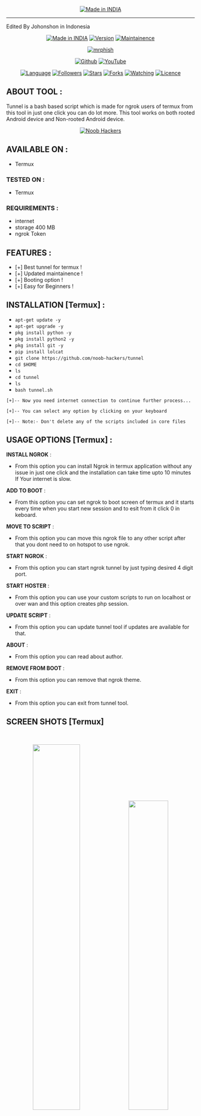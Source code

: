 <p align="center">
<a href="https://bit.ly/2M3pieZ"><img title="Made in INDIA" src="https://img.shields.io/badge/MADE%20IN-INDIA-SCRIPT?colorA=%23ff8100&colorB=%23017e40&colorC=%23ff0000&style=for-the-badge"></a><hr>
Edited By Johonshon in Indonesia
</p>
<p align="center">
<a href="https://bit.ly/2M3pieZ"><img title="Made in INDIA" src="https://img.shields.io/badge/Tool-Tunnel-green.svg"></a>
<a href="https://bit.ly/2M3pieZ"><img title="Version" src="https://img.shields.io/badge/Version-1.0-green.svg?style=flat-square"></a>
<a href="https://bit.ly/2M3pieZ"><img title="Maintainence" src="https://img.shields.io/badge/Maintained%3F-yes-green.svg"></a>
</p>
<p align="center">
<a href="https://bit.ly/2M3pieZ"><img title="mrphish" src="https://user-images.githubusercontent.com/49580304/96670291-d0018900-1313-11eb-945c-79273accc234.jpg"></a>
</p>
<p align="center">
<a href="https://github.com/noob-hackers"><img title="Github" src="https://img.shields.io/badge/noob-hackers-brightgreen?style=for-the-badge&logo=github"></a>
<a href="https://rebrand.ly/noobhackers"><img title="YouTube" src="https://img.shields.io/badge/YouTube-Noob Hackers-red?style=for-the-badge&logo=Youtube"></a>
</p>
<p align="center">
<a href="https://github.com/noob-hackers"><img title="Language" src="https://img.shields.io/badge/Made%20with-Bash-1f425f.svg?v=103"></a>
<a href="https://github.com/noob-hackers"><img title="Followers" src="https://img.shields.io/github/followers/noob-hackers?color=blue&style=flat-square"></a>
<a href="https://github.com/noob-hackers"><img title="Stars" src="https://img.shields.io/github/stars/noob-hackers/tunnel?color=red&style=flat-square"></a>
<a href="https://github.com/noob-hackers"><img title="Forks" src="https://img.shields.io/github/forks/noob-hackers/tunnel?color=red&style=flat-square"></a>
<a href="https://github.com/noob-hackers"><img title="Watching" src="https://img.shields.io/github/watchers/noob-hackers/tunnel?label=Watchers&color=blue&style=flat-square"></a>
<a href="https://github.com/noob-hackers"><img title="Licence" src="https://img.shields.io/badge/License-MIT-blue.svg"></a>
</p>

## ABOUT TOOL :

Tunnel is a bash based script which is made for ngrok users of termux from this tool in just one click you can do lot more. This tool works on both rooted Android device and Non-rooted Android device.

<p align="center"><a href="https://rebrand.ly/noobhacktube"><img title="Noob Hackers" src="https://user-images.githubusercontent.com/49580304/117566254-31801e00-b0d3-11eb-860d-5601b1adccb8.jpg"></a>
</p>

## AVAILABLE ON :

* Termux

### TESTED ON :

* Termux

### REQUIREMENTS :
* internet
* storage 400 MB
* ngrok Token

## FEATURES :
* [+] Best tunnel for termux !
* [+] Updated maintainence !
* [+] Booting option !
* [+] Easy for Beginners !

## INSTALLATION [Termux] :

* `apt-get update -y`
* `apt-get upgrade -y`
* `pkg install python -y`
* `pkg install python2 -y`
* `pkg install git -y`
* `pip install lolcat`
* `git clone https://github.com/noob-hackers/tunnel`
* `cd $HOME`
* `ls`
* `cd tunnel`
* `ls`
* `bash tunnel.sh`
```
[+]-- Now you need internet connection to continue further process...

[+]-- You can select any option by clicking on your keyboard

[+]-- Note:- Don't delete any of the scripts included in core files

```
## USAGE OPTIONS [Termux] :

__INSTALL NGROK__ :
- From this option you can install Ngrok in termux application without any issue in just one click and the installation can take time upto 10 minutes If Your internet is slow.

__ADD TO BOOT__ :
- From this option you can set ngrok to boot screen of termux and it starts every time when you start new session and to esit from it
click 0 in keboard.

__MOVE TO SCRIPT__ :
- From this option you can move this ngrok file to any other script after that you dont need to on hotspot to use ngrok.

__START NGROK__ :
- From this option you can start ngrok tunnel by just typing desired 4 digit port.

__START HOSTER__ :
- From this option you can use your custom scripts to run on localhost or over wan and this option creates php session.

__UPDATE SCRIPT__ :
- From this option you can update tunnel tool if updates are available for that.

__ABOUT__ :
- From this option you can read about author.

__REMOVE FROM BOOT__ :
- From this option you can remove that ngrok theme.

__EXIT__ :
- From this option you can exit from tunnel tool.

## SCREEN SHOTS [Termux]

<br>
<p align="center">
<img width="50%" src="https://user-images.githubusercontent.com/49580304/96670272-c5df8a80-1313-11eb-8ba2-2c70c77fca6d.jpg"/>
<img width="46%" src="https://user-images.githubusercontent.com/49580304/96670282-cb3cd500-1313-11eb-9bda-bb9c48fba17b.jpg"/>
</p>

## WATCH VIDEO [Termux]

[![des](https://user-images.githubusercontent.com/49580304/96466915-3c2ea080-11df-11eb-8328-100ca165c12c.jpg)](https://rebrand.ly/rcentvideo)

## CONNECT WITH US :

[![Messenger](https://img.shields.io/badge/Chat-Messenger-blue?style=for-the-badge&logo=messenger)](https://rebrand.ly/fbmsnger)
<a href="https://rebrand.ly/githubprof"><img title="Github" src="https://img.shields.io/badge/noob-hackers-brightgreen?style=for-the-badge&logo=github"></a>
[![Instagram](https://img.shields.io/badge/INSTAGRAM-FOLLOW-red?style=for-the-badge&logo=instagram)](https://rebrand.ly/insgrm)
[![Instagram](https://img.shields.io/badge/WEBSITE-VISIT-yellow?style=for-the-badge&logo=blogger)](https://rebrand.ly/noobwebs)
[![Instagram](https://img.shields.io/badge/LINKEDIN-CONNECT-red?style=for-the-badge&logo=linkedin)](https://rebrand.ly/linkedinprof)
[![Instagram](https://img.shields.io/badge/FACEBOOK-LIKE-red?style=for-the-badge&logo=facebook)](https://rebrand.ly/fsbpage)
[![Instagram](https://img.shields.io/badge/TELEGRAM-CHANNEL-red?style=for-the-badge&logo=telegram)](https://rebrand.ly/telegramchnl)
[![Instagram](https://img.shields.io/badge/WHATSAPP-JOINGROUP-red?style=for-the-badge&logo=whatsapp)](https://rebrand.ly/hckrgroups)
[![Instagram](https://img.shields.io/badge/DISCUSSION-FORUM-blue?style=for-the-badge&logo=forum)](https://rebrand.ly/nhforums)
<a href="https://rebrand.ly/noobhackers"><img title="YouTube" src="https://img.shields.io/badge/YouTube-Noob Hackers-red?style=for-the-badge&logo=Youtube"></a>

## BUY ME A COFFEE :

<p align="center">
<a href="https://rebrand.ly/BuyCoffee"><img title="Noob Hackers" src="https://camo.githubusercontent.com/ae8af018f80649f3d379eb23dbf59acceaffa24e/68747470733a2f2f6c69626572617061792e636f6d2f6173736574732f776964676574732f646f6e6174652e737667"></a>
</p>

## WARNING : 
***This tool is only for educational purpose. If you use this tool for other purposes except education we will not be responsible in such cases.***
